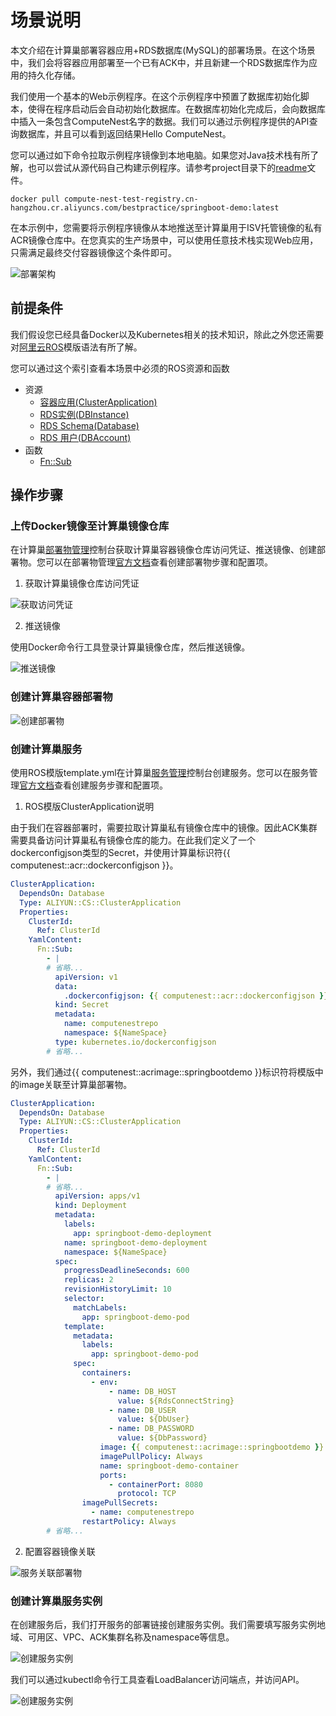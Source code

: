 # 场景说明

本文介绍在计算巢部署容器应用+RDS数据库(MySQL)的部署场景。在这个场景中，我们会将容器应用部署至一个已有ACK中，并且新建一个RDS数据库作为应用的持久化存储。

我们使用一个基本的Web示例程序。在这个示例程序中预置了数据库初始化脚本，使得在程序启动后会自动初始化数据库。在数据库初始化完成后，会向数据库中插入一条包含ComputeNest名字的数据。我们可以通过示例程序提供的API查询数据库，并且可以看到返回结果Hello ComputeNest。 

您可以通过如下命令拉取示例程序镜像到本地电脑。如果您对Java技术栈有所了解，也可以尝试从源代码自己构建示例程序。请参考project目录下的[readme](project/readme.md)文件。

```shell
docker pull compute-nest-test-registry.cn-hangzhou.cr.aliyuncs.com/bestpractice/springboot-demo:latest
```

在本示例中，您需要将示例程序镜像从本地推送至计算巢用于ISV托管镜像的私有ACR镜像仓库中。在您真实的生产场景中，可以使用任意技术栈实现Web应用，只需满足最终交付容器镜像这个条件即可。

![部署架构](pic/architecture.jpg)

## 前提条件

我们假设您已经具备Docker以及Kubernetes相关的技术知识，除此之外您还需要对[阿里云ROS](https://www.aliyun.com/product/ros)模版语法有所了解。

您可以通过这个索引查看本场景中必须的ROS资源和函数

- 资源
  - [容器应用(ClusterApplication)](https://help.aliyun.com/document_detail/459117.html)
  - [RDS实例(DBInstance)](https://help.aliyun.com/document_detail/51200.html)
  - [RDS Schema(Database)](https://help.aliyun.com/document_detail/177450.html)
  - [RDS 用户(DBAccount)](https://help.aliyun.com/document_detail/111904.html)
- 函数
  - [Fn::Sub](https://help.aliyun.com/document_detail/28865.html#section-7pm-51h-0v9-1)

## 操作步骤

### 上传Docker镜像至计算巢镜像仓库

在计算巢[部署物管理](https://computenest.console.aliyun.com/vendor/cn-hangzhou/artifact/create)控制台获取计算巢容器镜像仓库访问凭证、推送镜像、创建部署物。您可以在部署物管理[官方文档](https://help.aliyun.com/document_detail/432428.html)查看创建部署物步骤和配置项。

1. 获取计算巢镜像仓库访问凭证

![获取访问凭证](pic/getRegistryAccessToken.jpg)

2. 推送镜像

使用Docker命令行工具登录计算巢镜像仓库，然后推送镜像。

![推送镜像](pic/pushDockerImage.jpg)

### 创建计算巢容器部署物

![创建部署物](pic/createArtifact.jpg)

### 创建计算巢服务

使用ROS模版template.yml在计算巢[服务管理](https://computenest.console.aliyun.com/vendor/cn-hangzhou/serviceCreate)控制台创建服务。您可以在服务管理[官方文档](https://help.aliyun.com/document_detail/406718.html)查看创建服务步骤和配置项。

1. ROS模版ClusterApplication说明

由于我们在容器部署时，需要拉取计算巢私有镜像仓库中的镜像。因此ACK集群需要具备访问计算巢私有镜像仓库的能力。在此我们定义了一个dockerconfigjson类型的Secret，并使用计算巢标识符{{ computenest::acr::dockerconfigjson }}。

```yaml
ClusterApplication:
  DependsOn: Database
  Type: ALIYUN::CS::ClusterApplication
  Properties:
    ClusterId:
      Ref: ClusterId
    YamlContent:
      Fn::Sub:
        - |
        # 省略...
          apiVersion: v1
          data:
            .dockerconfigjson: {{ computenest::acr::dockerconfigjson }}
          kind: Secret
          metadata:
            name: computenestrepo
            namespace: ${NameSpace}
          type: kubernetes.io/dockerconfigjson
        # 省略...
```

另外，我们通过{{ computenest::acrimage::springbootdemo }}标识符将模版中的image关联至计算巢部署物。

```yaml
ClusterApplication:
  DependsOn: Database
  Type: ALIYUN::CS::ClusterApplication
  Properties:
    ClusterId:
      Ref: ClusterId
    YamlContent:
      Fn::Sub:
        - |
        # 省略...
          apiVersion: apps/v1
          kind: Deployment
          metadata:
            labels:
              app: springboot-demo-deployment
            name: springboot-demo-deployment
            namespace: ${NameSpace}
          spec:
            progressDeadlineSeconds: 600
            replicas: 2
            revisionHistoryLimit: 10
            selector:
              matchLabels:
                app: springboot-demo-pod
            template:
              metadata:
                labels:
                  app: springboot-demo-pod
              spec:
                containers:
                  - env:
                      - name: DB_HOST
                        value: ${RdsConnectString}
                      - name: DB_USER
                        value: ${DbUser}
                      - name: DB_PASSWORD
                        value: ${DbPassword}
                    image: {{ computenest::acrimage::springbootdemo }}
                    imagePullPolicy: Always
                    name: springboot-demo-container
                    ports:
                      - containerPort: 8080
                        protocol: TCP
                imagePullSecrets:
                  - name: computenestrepo
                restartPolicy: Always
        # 省略...
```

2. 配置容器镜像关联

![服务关联部署物](pic/relateArtifact.jpg)

### 创建计算巢服务实例

在创建服务后，我们打开服务的部署链接创建服务实例。我们需要填写服务实例地域、可用区、VPC、ACK集群名称及namespace等信息。

![创建服务实例](pic/createServiceInstance.jpg)

我们可以通过kubectl命令行工具查看LoadBalancer访问端点，并访问API。

![创建服务实例](pic/result.jpg)